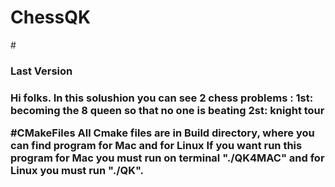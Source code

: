 # ChessQK
#<h3>Last Version<h3>
Hi folks. 
In this solushion you can see 2 chess problems :
	1st: becoming the 8 queen so that no one is beating 
	2st: knight tour

#CMakeFiles 
All Cmake files are in Build directory, where you can find program for Mac and for Linux
If you want run this program for Mac you must run on terminal "./QK4MAC" and for Linux you must run "./QK".

